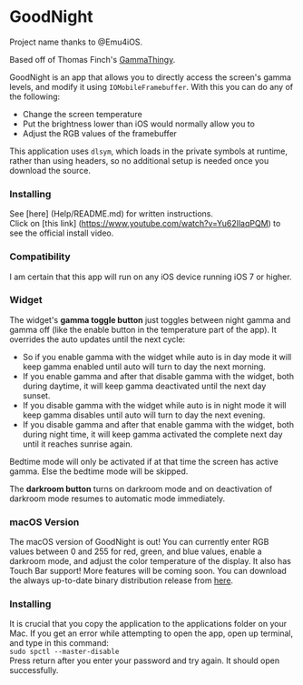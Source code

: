 # GoodNight
Project name thanks to @Emu4iOS.

Based off of Thomas Finch's [GammaThingy][1].

GoodNight is an app that allows you to directly access the screen's gamma
levels, and modify it using `IOMobileFramebuffer`. With this you can do any of
the following:

* Change the screen temperature
* Put the brightness lower than iOS would normally allow you to
* Adjust the RGB values of the framebuffer

This application uses `dlsym`, which loads in the private symbols at runtime,
rather than using headers, so no additional setup is needed once you download
the source.

### Installing

See [here] (Help/README.md) for written instructions.  
Click on [this link] (https://www.youtube.com/watch?v=Yu62IlaqPQM) to see the official install video.  

### Compatibility

I am certain that this app will run on any iOS device running iOS 7 or higher.

### Widget

The widget's **gamma toggle button** just toggles between night gamma and gamma off (like the enable button in the temperature part of the app). It overrides the auto updates until the next cycle:

* So if you enable gamma with the widget while auto is in day mode it will keep gamma enabled until auto will turn to day the next morning.
* If you enable gamma and after that disable gamma with the widget, both during daytime, it will keep gamma deactivated until the next day sunset.
* If you disable gamma with the widget while auto is in night mode it will keep gamma disables until auto will turn to day the next evening.
* If you disable gamma and after that enable gamma with the widget, both during night time, it will keep gamma activated the complete next day until it reaches sunrise again.

Bedtime mode will only be activated if at that time the screen has active gamma. Else the bedtime mode will be skipped.

The **darkroom button** turns on darkroom mode and on deactivation of darkroom mode resumes to automatic mode immediately.

### macOS Version
The macOS version of GoodNight is out! You can currently enter RGB values between 0 and 255 for red, green, and blue values, enable a darkroom mode, and adjust the color temperature of the display. It also has Touch Bar support! More features will be coming soon. You can download the always up-to-date binary distribution release from [here][2].

### Installing
It is crucial that you copy the application to the applications folder on your Mac. If you get an error while attempting to open the app, open up terminal, and type in this command:  
`sudo spctl --master-disable`  
Press return after you enter your password and try again. It should open successfully.

[1]: https://github.com/thomasfinch/GammaThingy
[2]: https://private.adatechri.com/GoodNight_Dist.zip
